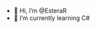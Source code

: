 - 👋 Hi, I’m @EsteraR
- 🌱 I’m currently learning C#

<!---
EsteraR/EsteraR is a ✨ special ✨ repository because its `README.md` (this file) appears on your GitHub profile.
You can click the Preview link to take a look at your changes.
--->
